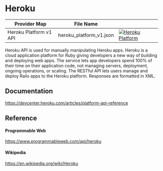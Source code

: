 # Heroku

| Provider Map | File Name | |
|------------------------------|------------------------------|--------------------------------------------------------------------------------------------------------------------------------------------------------------------------------------------------------------------------------------------------------------------|
| Heroku Platform v1 API | heroku_platform_v1.json | [![Heroku Platform](https://d233zlhvpze22y.cloudfront.net/github/AddBitScoopXSmall.png)](https://bitscoop.com/maps/create?source=https://raw.githubusercontent.com/bitscooplabs/provider-maps/master/heroku/heroku_platform_v1.json) |

Heroku API is used for manually manipulating Heroku apps. Heroku is a cloud application platform for Ruby giving developers a new way of building and deploying web apps. The service lets app developers spend 100% of their time on their application code, not managing servers, deployment, ongoing operations, or scaling. The RESTful API lets users manage and deploy Rails apps to the Heroku platform. Responses are formatted in XML.

## Documentation
https://devcenter.heroku.com/articles/platform-api-reference

## Reference

#### Programmable Web
https://www.programmableweb.com/api/heroku

#### Wikipedia
https://en.wikipedia.org/wiki/Heroku

